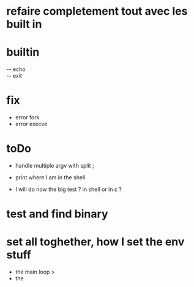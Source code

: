 # refaire completement tout avec les built in 

# builtin 
-- echo     
-- exit

# fix 
- error fork 
- error execve


# toDo 
- handle multiple argv with split ;
- print where I am in the shell

- I will do now the big test ? in shell or in c ?

# test and find binary

# set all toghether, how I set the env stuff
- the main loop > 
- the 
